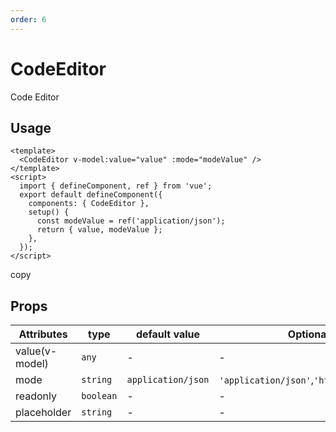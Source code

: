 ```yaml
---
order: 6
---
```


# CodeEditor

Code Editor

## Usage

```
<template>
  <CodeEditor v-model:value="value" :mode="modeValue" />
</template>
<script>
  import { defineComponent, ref } from 'vue';
  export default defineComponent({
    components: { CodeEditor },
    setup() {
      const modeValue = ref('application/json');
      return { value, modeValue };
    },
  });
</script>
```

copy

## Props

| Attributes     | type      | default value      | Optional Values                                   | illustrate     |
| -------------- | --------- | ------------------ | ------------------------------------------------- | -------------- |
| value(v-model) | `any`     | \-                 | \-                                                | Binding Values |
| mode           | `string`  | `application/json` | `'application/json'`,`'htmlmixed'`,`'javascript'` | Code Type      |
| readonly       | `boolean` | \-                 | \-                                                | Read-only      |
| placeholder    | `string`  | \-                 | \-                                                | Placeholder    |
